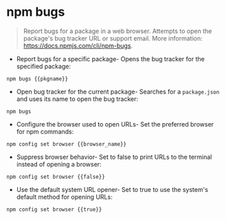 # npm bugs

> Report bugs for a package in a web browser.
> Attempts to open the package's bug tracker URL or support email.
> More information: <https://docs.npmjs.com/cli/npm-bugs>.

- Report bugs for a specific package-  Opens the bug tracker for the specified package:

`npm bugs {{pkgname}}`

- Open bug tracker for the current package-  Searches for a `package.json` and uses its name to open the bug tracker:

`npm bugs`

- Configure the browser used to open URLs-  Set the preferred browser for npm commands:

`npm config set browser {{browser_name}}`

- Suppress browser behavior-  Set to false to print URLs to the terminal instead of opening a browser:

`npm config set browser {{false}}`

- Use the default system URL opener-  Set to true to use the system's default method for opening URLs:

`npm config set browser {{true}}`
